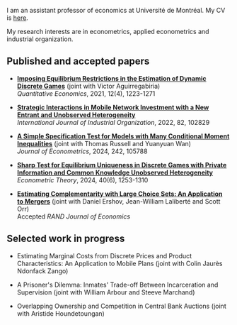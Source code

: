 
I am an assistant professor of economics at Université de Montréal. My CV is [here](./cv.pdf).

My research interests are in econometrics, applied econometrics and industrial organization.


## Published and accepted papers

* [**Imposing Equilibrium Restrictions in the Estimation of Dynamic Discrete Games**](https://doi.org/10.3982/QE1735) (joint with Victor Aguirregabiria)\
*Quantitative Economics*, 2021, 12(4), 1223-1271

* [**Strategic Interactions in Mobile Network Investment with a New Entrant and Unobserved Heterogeneity**](https://doi.org/10.1016/j.ijindorg.2022.102829)\
*International Journal of Industrial Organization*, 2022, 82, 102829

* [**A Simple Specification Test for Models with Many Conditional Moment Inequalities**](https://doi.org/10.1016/j.jeconom.2024.105788) (joint with Thomas Russell and Yuanyuan Wan)\
*Journal of Econometrics*, 2024, 242, 105788

* [**Sharp Test for Equilibrium Uniqueness in Discrete Games with Private Information and Common Knowledge Unobserved Heterogeneity**](https://doi.org/10.1017/S0266466623000063)\
*Econometric Theory*, 2024, 40(6), 1253-1310

* [**Estimating Complementarity with Large Choice Sets: An Application to Mergers**](https://dx.doi.org/10.2139/ssrn.3802097) (joint with Daniel Ershov, Jean-William Laliberté and Scott Orr)\
Accepted *RAND Journal of Economics*


## Selected work in progress

* Estimating Marginal Costs from Discrete Prices and Product Characteristics: An Application to Mobile Plans (joint with Colin Jaurès Ndonfack Zango)

* A Prisoner's Dilemma: Inmates' Trade-off Between Incarceration and Supervision (joint with William Arbour and Steeve Marchand)

* Overlapping Ownership and Competition in Central Bank Auctions (joint with Aristide Houndetoungan)
